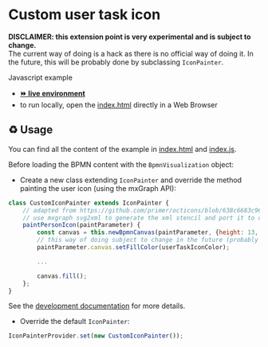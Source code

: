 # Custom user task icon

**DISCLAIMER: this extension point is very experimental and is subject to change.**  
The current way of doing is a hack as there is no official way of doing it. In the future, this will be probably done by
subclassing `IconPainter`.

Javascript example
- [__⏩ live environment__](https://cdn.statically.io/gh/process-analytics/bpmn-visualization-examples/master/examples/custom-bpmn-theme/custom-user-task-icon/index.html)
- to run locally, open the [index.html](index.html) directly in a Web Browser

## ♻️ Usage
You can find all the content of the example in [index.html](index.html) and [index.js](index.js).

Before loading the BPMN content with the `BpmnVisualization` object:
- Create a new class extending `IconPainter` and override the method painting the user icon (using the mxGraph API):
```javascript
class CustomIconPainter extends IconPainter {
    // adapted from https://github.com/primer/octicons/blob/638c6683c96ec4b357576c7897be8f19c933c052/icons/person.svg
    // use mxgraph svg2xml to generate the xml stencil and port it to code
    paintPersonIcon(paintParameter) {
        const canvas = this.newBpmnCanvas(paintParameter, {height: 13, width: 12});
        // this way of doing subject to change in the future (probably by setting the fillColor in the icon style configuration)
        paintParameter.canvas.setFillColor(userTaskIconColor);

        ...

        canvas.fill();
    };
}
```
See the [development documentation](https://github.com/process-analytics/bpmn-visualization-js/blob/master/docs/contributors/bpmn-support-how-to.md) for more details.

- Override the default `IconPainter`:
```javascript
IconPainterProvider.set(new CustomIconPainter());
```
